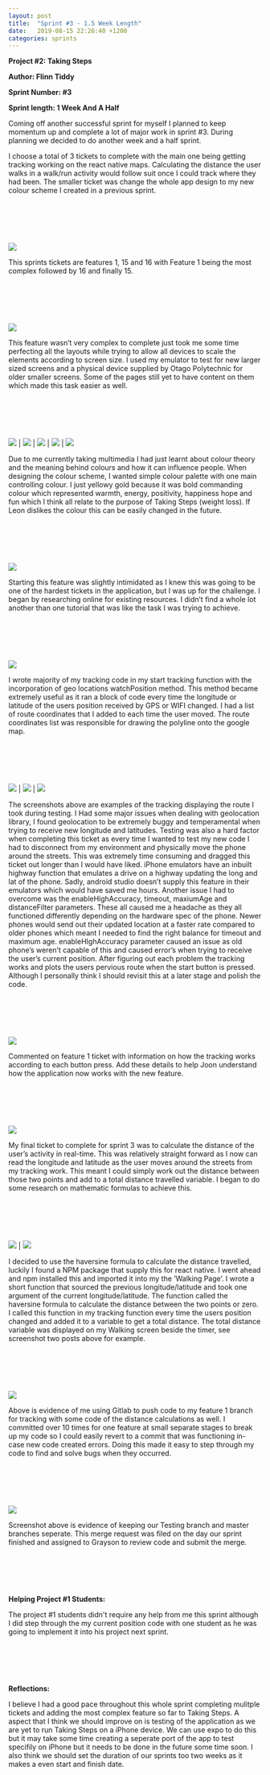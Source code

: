 ```yaml
---
layout: post
title:  "Sprint #3 - 1.5 Week Length"
date:   2019-08-15 22:26:40 +1200
categories: sprints
---
```


**Project #2: Taking Steps**

**Author: Flinn Tiddy**

**Sprint Number: #3**

**Sprint length: 1 Week And A Half**


Coming off another successful sprint for myself I planned to keep momentum up and complete a lot of major work in sprint #3. During planning we decided to do another week and a half sprint.


I choose a total of 3 tickets to complete with the main one being getting tracking working on the react native maps. Calculating the distance the user walks in a walk/run activity would follow suit once I could track where they had been. The smaller ticket was change the whole app design to my new colour scheme I created in a previous sprint.

<br/><br/>
<br/><br/>

![](/assets/board3.jpg)

This sprints tickets are features 1, 15 and 16 with Feature 1 being the most complex followed by 16 and finally 15.

<br/><br/>
<br/><br/>

![](/assets/feature15.jpg)

This feature wasn’t very complex to complete just took me some time perfecting all the layouts while trying to allow all devices to scale the elements according to screen size. I used my emulator to test for new larger sized screens and a physical device supplied by Otago Polytechnic for older smaller screens. Some of the pages still yet to have content on them which made this task easier as well.

<br/><br/>
<br/><br/>

![](/assets/layout1.jpg) | ![](/assets/layout2.jpg) | ![](/assets/layout3.jpg) | ![](/assets/layout4.jpg) | ![](/assets/layout5.jpg)

Due to me currently taking multimedia I had just learnt about colour theory and the meaning behind colours and how it can influence people. When designing the colour scheme, I wanted simple colour palette with one main controlling colour. I just yellowy gold because it was bold commanding colour which represented warmth, energy, positivity, happiness hope and fun which I think all relate to the purpose of Taking Steps (weight loss).  If Leon dislikes the colour this can be easily changed in the future.

<br/><br/>
<br/><br/>

![](/assets/feature1.jpg)

Starting this feature was slightly intimidated as I knew this was going to be one of the hardest tickets in the application, but I was up for the challenge. I began by researching online for existing resources. I didn’t find a whole lot another than one tutorial that was like the task I was trying to achieve.   

<br/><br/>
<br/><br/>

![](/assets/startingTracking.jpg) 

I wrote majority of my tracking code in my start tracking function with the incorporation of geo locations watchPosition method. This method became extremely useful as it ran a block of code every time the longitude or latitude of the users position received by GPS or WIFI changed. I had a list of route coordinates that I added to each time the user moved. The route coordinates list was responsible for drawing the polyline onto the google map.

<br/><br/>
<br/><br/>

![](/assets/track1.jpg) | ![](/assets/track2.jpg) | ![](/assets/track3.jpg)

The screenshots above are examples of the tracking displaying the route I took during testing. I Had some major issues when dealing with geolocation library, I found geolocation to be extremely buggy and temperamental when trying to receive new longitude and latitudes.  Testing was also a hard factor when completing this ticket as every time I wanted to test my new code I had to disconnect from my environment and physically move the phone around the streets. This was extremely time consuming and dragged this ticket out longer than I would have liked. iPhone emulators have an inbuilt highway function that emulates a drive on a highway updating the long and lat of the phone. Sadly, android studio doesn’t supply this feature in their emulators which would have saved me hours. Another issue I had to overcome was the enableHighAccuracy, timeout, maxiumAge and distanceFilter parameters. These all caused me a headache as they all functioned differently depending on the hardware spec of the phone. Newer phones would send out their updated location at a faster rate compared to older phones which meant I needed to find the right balance for timeout and maximum age. enableHIghAccuracy parameter caused an issue as old phone’s weren’t capable of this and caused error’s when trying to receive the user’s current position. After figuring out each problem the tracking works and plots the users pervious route when the start button is pressed. Although I personally think I should revisit this at a later stage and polish the code. 

<br/><br/>
<br/><br/>

![](/assets/feature1doc.jpg)

Commented on feature 1 ticket with information on how the tracking works according to each button press. Add these details to help Joon understand how the application now works with the new feature.

<br/><br/>
<br/><br/>

![](/assets/feature16.jpg)

My final ticket to complete for sprint 3 was to calculate the distance of the user’s activity in real-time. This was relatively straight forward as I now can read the longitude and latitude as the user moves around the streets from my tracking work. This meant I could simply work out the distance between those two points and add to a total distance travelled variable. I began to do some research on mathematic formulas to achieve this.

<br/><br/>
<br/><br/>

![](/assets/harersine.jpg) | ![](/assets/harersinefunc.jpg)

I decided to use the haversine formula to calculate the distance travelled, luckily I found a NPM package that supply this for react native. I went ahead and npm installed this and imported it into my the ‘Walking Page’. I wrote a short function that sourced the previous longitude/latitude and took one argument of the current longitude/latitude. The function called the haversine formula to calculate the distance between the two points or zero. I called this function in my tracking function every time the users position changed and added it to a variable to get a total distance. The total distance variable was displayed on my Walking screen beside the timer, see screenshot two posts above for example. 

<br/><br/>
<br/><br/>

![](/assets/trackingfeaturecommits.jpg)

Above is evidence of me using Gitlab to push code to my feature 1 branch for tracking with some code of the distance calculations as well. I committed over 10 times for one feature at small separate stages to break up my code so I could easily revert to a commit that was functioning in-case new code created errors. Doing this made it easy to step through my code to find and solve bugs when they occurred.

<br/><br/>
<br/><br/>

![](/assets/mergeintomaster3.jpg)

Screenshot above is evidence of keeping our Testing branch and master branches seperate. This merge request was filed on the day our sprint finished and assigned to Grayson to review code and submit the merge.

<br/><br/>
<br/><br/>

**Helping Project #1 Students:**

The project #1 students didn't require any help from me this sprint although I did step through the my current position code with one student as he was going to implement it into his project next sprint.

<br/><br/>
<br/><br/>

**Reflections:**

I believe I had a good pace throughout this whole sprint completing mulitple tickets and adding the most complex feature so far to Taking Steps. A aspect that I think we should improve on is testing of the application as we are yet to run Taking Steps on a iPhone device. We can use expo to do this but it may take some time creating a seperate port of the app to test specifily on iPhone but it needs to be done in the future some time soon. I also think we should set the duration of our sprints too two weeks as it makes a even start and finish date.



